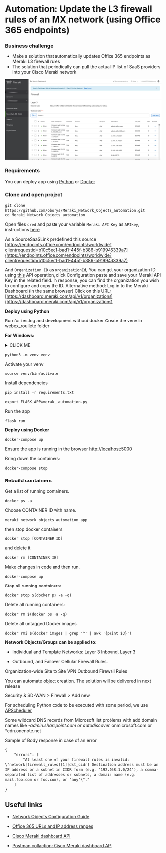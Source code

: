 # Automation: Update the L3 firewall rules of an MX network (using Office 365 endpoints)


### Business challenge
- Make a solution that automatically updates Office 365 endpoints as Meraki L3 firewall rules
- The solution that periodically can pull the actual IP list of SaaS providers into your Cisco Meraki network

![img](Cisco_Meraki_Firewall.png)

### Requirements
You can deploy app using [Python](https://www.python.org/downloads/)
or [Docker](https://www.docker.com/get-started)


### Clone and open project

```
git clone https://github.com/oborys/Meraki_Network_Objects_automation.git
cd Meraki_Network_Objects_automation
```

Open files `cred` and paste your variable `Meraki API Key` as `APIkey`, instructions [here](https://documentation.meraki.com/General_Administration/Other_Topics/Cisco_Meraki_Dashboard_API)

As a SourceSaaSLink predefined this source [https://endpoints.office.com/endpoints/worldwide?clientrequestid=b10c5ed1-bad1-445f-b386-b919946339a7](https://endpoints.office.com/endpoints/worldwide?clientrequestid=b10c5ed1-bad1-445f-b386-b919946339a7)

And `Organization ID` as `organizationId`, 
You can get your organization ID using [this](https://developer.cisco.com/meraki/api-v1/#!get-organizations) API operation, click Configuration paste and save your Meraki API Key in the related field. In response, you can find the organization you wish to configure and copy the ID.
Alternative method: Log in to the Meraki Dashboard (in the same browser)
Click on this URL: [https://dashboard.meraki.com/api/v1/organizations](https://dashboard.meraki.com/api/v1/organizations)


**Deploy using Python**

Run for testing and development without docker
Create the venv in webex_roullete folder

**For Windows:**

<details><summary>CLICK ME</summary>
<p>

Install pip

Pip (Python Package Installer), the official documentation for [pip](https://pip.pypa.io/en/stable/installation/).

Usually Python3 comes with pip preinstalled. If you get an error "pip command not found", use the following command to install pip:

Download [get-pip.py](https://pip.pypa.io/en/stable/installation/), make sure you're saving the file to Desktop

In your Command Prompt, navigate to Desktop.
```
cd Desktop
```
Execute get-pip.py
```
python get-pip.py
```
Now pip should work system-wide.

virtualenv

In your Command Prompt, enter:
```
pip install virtualenv
```
Launch virtualenv

In your Command Prompt navigate to your project:
```
cd Meraki_Network_Objects_automation
```
Within your project:
```
virtualenv env
```
Activate your virtualenv:

on Windows, virtualenv creates a batch file
```
\env\Scripts\activate.bat
```
to activate virtualenv on Windows, activate script is in the Scripts folder :

\path\to\env\Scripts\activate

Example:
```
C:\Users\'Username'\venv\Scripts\activate.bat
```
Another way to install pip

Save the "ez_setup.py" file to your desktop form https://bootstrap.pypa.io/ez_setup.py

In your Command Prompt navigate to Desktop:
```
cd Desktop
```
Execute ez_setup.py:
```
python ez_setup.py
```
install pip:
```
easy_install pip
```
Install dependencies
```
pip install -r requirements.txt
```
Run the app
```
set FLASK_APP=hello
flask run
```
</p>
</details>

```
python3 -m venv venv
```

Activate your venv

```
source venv/bin/activate
```

Install dependencies
```
pip install -r requirements.txt
```

```
export FLASK_APP=meraki_automation.py
```
Run the app
```
flask run
```
**Deploy using Docker**
```
docker-compose up
```

Ensure the app is running in the browser
[http://localhost:5000](http://localhost:5000) 

Bring down the containers:

```
docker-compose stop
```

### Rebuild containers

Get a list of running containers.
```
docker ps -a
```
Choose CONTAINER ID with name. 
```
meraki_network_objects_automation_app
```
then stop docker containers
```
docker stop [CONTAINER ID]
```
and delete it
```
docker rm [CONTAINER ID]
```
Make changes in code and then run. 
```
docker-compose up
```

Stop all running containers:
``` 
docker stop $(docker ps -a -q)
```
Delete all running containers:
```
docker rm $(docker ps -a -q)
```
Delete all untagged Docker images
```
docker rmi $(docker images | grep '^' | awk '{print $3}')
```


**Network Objects/Groups can be applied to:**

- Individual and Template Networks: Layer 3 Inbound, Layer 3 

- Outbound, and Failover Cellular Firewall Rules.

Organization-wide Site to Site VPN Outbound Firewall Rules

You can automate object creation. The solution will be delivered in next release

Security & SD-WAN > Firewall > Add new


For scheduling Python code to be executed with some period, we use [APScheduler](https://pypi.org/project/APScheduler/)


Some wildcard DNS records from Microsoft list problems with add domain names like *-admin.sharepoint.com or autodiscover.*.onmicrosoft.com or *cdn.onenote.net


Sample of Body response in case of an error 
```
{
    "errors": [
        "At least one of your firewall rules is invalid: \"network[firewall_rules][1][dst_cidr] Destination address must be an IP address or a subnet in CIDR form (e.g. '192.168.1.0/24'), a comma-separated list of addresses or subnets, a domain name (e.g. mail.foo.com or foo.com), or 'any'\"."
    ]
}
```

## Useful links

- [Network Objects Configuration Guide](https://documentation.meraki.com/MX/Firewall_and_Traffic_Shaping/Network_Objects_Configuration_Guide)

- [Office 365 URLs and IP address ranges](https://docs.microsoft.com/en-us/microsoft-365/enterprise/urls-and-ip-address-ranges?view=o365-worldwide)

- [Cisco Meraki dashboard API](https://developer.cisco.com/meraki/api-v1/#!introduction/meraki-dashboard-api)

- [Postman collaction: Cisco Meraki dashboard API](https://www.postman.com/meraki-api/workspace/cisco-meraki-s-public-workspace/collection/897512-42355ad3-0145-48c6-8e65-e4bb9f180939?ctx=documentation)
